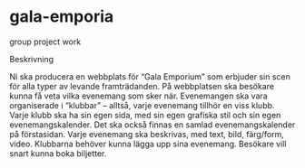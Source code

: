 # gala-emporia
group project work

Beskrivning

Ni ska producera en webbplats för “Gala Emporium” som erbjuder sin scen för alla typer av levande framträdanden. På webbplatsen ska besökare kunna få veta vilka evenemang som sker när. Evenemangen ska vara organiserade i “klubbar” – alltså, varje evenemang tillhör en viss klubb. Varje klubb ska ha sin egen sida, med sin egen grafiska stil och sin egen evenemangskalender. Det ska också finnas en samlad evenemangskalender på förstasidan. Varje evenemang ska beskrivas, med text, bild, färg/form, video. Klubbarna behöver kunna lägga upp sina evenemang. Besökare vill snart kunna boka biljetter.
